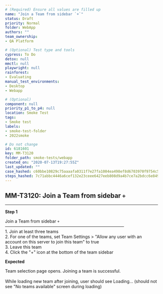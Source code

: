 ```yaml
---
# (Required) Ensure all values are filled up
name: "Join a Team from sidebar `+`"
status: Draft
priority: Normal
folder: WebApp
authors: ""
team_ownership: 
- QA Platform

# (Optional) Test type and tools
cypress: To Do
detox: null
mmctl: null
playwright: null
rainforest: 
- Evaluating
manual_test_environments: 
- Desktop
- Webapp

# (Optional)
component: null
priority_p1_to_p4: null
location: Smoke Test
tags: 
- Smoke test
labels: 
- smoke-test-folder
- 2022smoke

# Do not change
id: 6181601
key: MM-T3120
folder_path: smoke-tests/webapp
created_on: "2020-07-13T19:27:55Z"
last_updated: ""
case_hashed: c60bbe10829c75aaaafa0311f7e27fa1004ea498ef8d6703970f9754c53170c04dbc8fd8bd854bcba03380e544c51ec3
steps_hashed: 7c71abbc4446a6cef132e23ceee6427eeb808d9a4b7ce7a2bdcc6e8494da5c70279b951ad9b07f9378a3915e726732dc
---
```


## MM-T3120: Join a Team from sidebar `+`

---

**Step 1**

Join a Team from sidebar `+`\
————————————————————————————\
1\. Join at least three teams\
2\. For one of the teams, set Team Settings > "Allow any user with an account on this server to join this team" to true\
3\. Leave this team\
4\. Click the "+" icon at the bottom of the team sidebar

**Expected**

Team selection page opens. Joining a team is successful.\
\
While loading new team after joining, user should see Loading... (should not see "No teams available" screen during loading)
